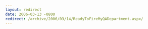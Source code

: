 ```yaml
---
layout: redirect
date: 2006-03-13 -0800
redirect: /archive/2006/03/14/ReadyToFireMyQADepartment.aspx/
---
```

